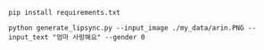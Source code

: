 ```code
pip install requirements.txt
```

```code
python generate_lipsync.py --input_image ./my_data/arin.PNG --input_text "엄마 사랑해요" --gender 0
```